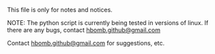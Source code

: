 This file is only for notes and notices. 

NOTE: The python script is currently being tested in versions of linux. If there are any bugs, contact hbomb.github@gmail.com


Contact hbomb.github@gmail.com for suggestions, etc.
